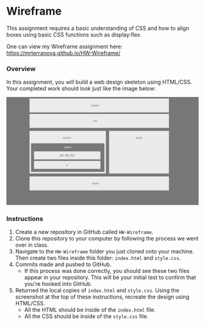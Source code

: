 # Wireframe

This assignment requires a basic understanding of CSS and how to align boxes using basic CSS functions such as display:flex. 

One can view my Wireframe assignment here: https://mrterranova.github.io/HW-Wireframe/ 

### Overview

In this assignment, you will build a web design skeleton using HTML/CSS. Your completed work should look just like the image below:

![Final Layout](Images/Easier-Layout.png)


### Instructions

1. Create a new repository in GitHub called `HW-Wireframe`.
2. Clone this repository to your computer by following the process we went over in class.
3. Navigate to the `HW-Wireframe` folder you just cloned onto your machine. Then create two files inside this folder: `index.html` and `style.css`.
4. Commits made and pushed to GitHub.
   * If this process was done correctly, you should see these two files appear in your repository. This will be your initial test to confirm that you're hooked into GitHub.
5. Returned the local copies of `index.html` and `style.css`. Using the screenshot at the top of these instructions, recreate the design using HTML/CSS.
   * All the HTML should be inside of the `index.html` file.
   * All the CSS should be inside of the `style.css` file.